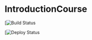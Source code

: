 # IntroductionCourse

[![Build Status](https://dev.azure.com/manaenkovgregory/manaenkovgregory/_apis/build/status/weblms-CI?branchName=master)

[![Deploy Status](https://vsrm.dev.azure.com/manaenkovgregory/_apis/public/Release/badge/24cd6755-8354-4f30-96ac-b5e714086127/2/2)
